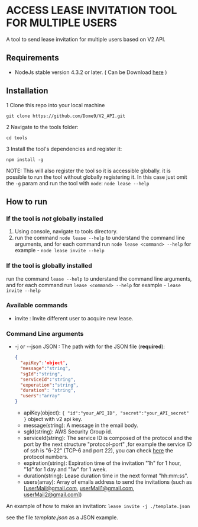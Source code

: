 # **ACCESS LEASE INVITATION TOOL FOR MULTIPLE USERS** #
A tool to send lease invitation for multiple users based on V2 API.


## Requirements ##
* NodeJs stable version 4.3.2 or later.
( Can be Download <a href="https://nodejs.org">here</a> )

## Installation ##
1 Clone this repo into your local machine

```git clone https://github.com/Dome9/V2_API.git```

2 Navigate to the tools folder:

```cd tools```

3 Install the tool's dependencies and register it:

```npm install -g```

NOTE: This will also register the tool so it is accessible globally.
it is possible to run the tool without globally registering it.
In this case just omit the ```-g``` param and run the tool with ```node```:
```node lease --help```


## How to run ##
### If the tool is *not* globally installed ###
1.  Using console, navigate to  tools directory.
2. run the command ```node lease --help``` to understand the command line arguments, and for each command run ```node lease <command> --help``` for example - ```node lease invite --help```

### If the tool is globally installed ###
run the command ```lease --help``` to understand the command line arguments, and for each command run ```lease <command> --help``` for example - ```lease invite --help```


### Available commands ###

* invite : Invite different user to acquire new lease.

### Command Line arguments ###
* -j or --json JSON : The path with for the JSON file (**required**):

    ```json
    {
      "apiKey":'object',
      "message":"string",
      "sgId":"string",
      "serviceId":"string",
      "experation":"string",
      "duration": "string",
      "users":"array"
    }
    ```
    * apiKey(object): ```{
                           "id":"your_API_ID",
                            "secret":"your_API_secret"
                         }``` 
                         object with v2 api key.
    * message(string): A message in the email body.
    * sgId(string): AWS Security Group id.
    * serviceId(string): The service ID is composed of the protocol and the port by the next structure "protocol-port" ,for example the service ID of ssh is "6-22" (TCP-6 and port 22), you can check <a href="https://en.wikipedia.org/wiki/List_of_IP_protocol_numbers">here</a> the protocol numbers.
    * expiration(string): Expiration time of the invitation "1h" for 1 hour, "1d" for 1 day and "1w" for 1 week.
    * duration(string): Lease duration time in the next format "hh:mm:ss".
    * users(array): Array of emails address to send the invitations (such as [userMail@gmail.com, userMail1@gmail.com, userMail2@gmail.com])
    


An example of how to make an invitation:
```lease invite -j ./template.json```

see the file _template.json_ as a JSON example.





